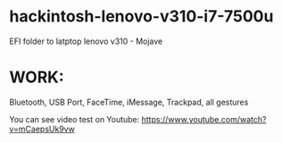 # hackintosh-lenovo-v310-i7-7500u
EFI folder to latptop lenovo v310 - Mojave

WORK:
==
Bluetooth,
USB Port,
FaceTime,
iMessage,
Trackpad, all gestures

You can see video test on Youtube:
https://www.youtube.com/watch?v=mCaepsUk9vw
